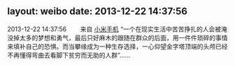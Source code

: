 layout: weibo
date: 2013-12-22 14:37:56
---
<meta name="referrer" content="no-referrer" />

2013-12-22 14:37:56  &nbsp;&nbsp;&nbsp;&nbsp;&nbsp;&nbsp; 来自 <a href="http://app.weibo.com/t/feed/22zMnn" rel="nofollow">小米手机</a>
“一个在现实生活中苦苦挣扎的人会被淹没掉太多的梦想和勇气，最后只好麻木的跟随在群众的后面，用一件件琐碎的事情来填补自己的恐惧。而当攀缘成为一种生存选择，一心仰望金字塔顶端的头颅已经不再懂得弯曲去看脚下贫穷而无助的人群”…… ​​​
